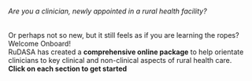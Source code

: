 ###### Are you a clinician, newly appointed in a rural health facility? 
Or perhaps not so new, but it still feels as if you are learning the ropes?  
Welcome Onboard!  
RuDASA has created a **comprehensive online package** to help orientate clinicians to key clinical and non-clinical aspects of rural health care.  
**Click on each section to get started**

<!--
    This is a comment and is not displayed on the website. Do not alter this text between arrows (->).
    To change the content in this file, simply retype/ copy+paste any text above, as you would in a normal text file/ word document.
    
    The text surrounded by double  stars ( ** ) with no space show bold text.
    
    Please refer to the "HOW TO USE" or "HOW TO USE SHORT" files for more information.
 -->